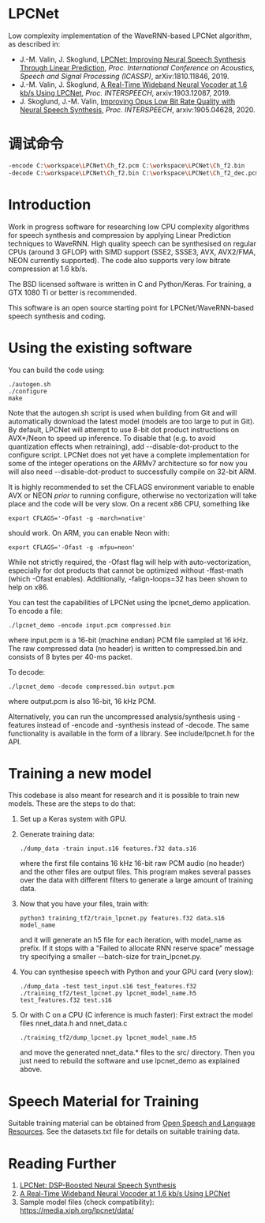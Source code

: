 # LPCNet

Low complexity implementation of the WaveRNN-based LPCNet algorithm, as described in:

- J.-M. Valin, J. Skoglund, [LPCNet: Improving Neural Speech Synthesis Through Linear Prediction](https://jmvalin.ca/papers/lpcnet_icassp2019.pdf), *Proc. International Conference on Acoustics, Speech and Signal Processing (ICASSP)*, arXiv:1810.11846, 2019.
- J.-M. Valin, J. Skoglund, [A Real-Time Wideband Neural Vocoder at 1.6 kb/s Using LPCNet](https://jmvalin.ca/papers/lpcnet_codec.pdf), *Proc. INTERSPEECH*, arxiv:1903.12087, 2019.
- J. Skoglund, J.-M. Valin, [Improving Opus Low Bit Rate Quality with Neural Speech Synthesis](https://jmvalin.ca/papers/opusnet.pdf), *Proc. INTERSPEECH*, arxiv:1905.04628, 2020.

# 调试命令
```bash
-encode C:\workspace\LPCNet\Ch_f2.pcm C:\workspace\LPCNet\Ch_f2.bin
-decode C:\workspace\LPCNet\Ch_f2.bin C:\workspace\LPCNet\Ch_f2_dec.pcm
```

# Introduction

Work in progress software for researching low CPU complexity algorithms for speech synthesis and compression by applying Linear Prediction techniques to WaveRNN. High quality speech can be synthesised on regular CPUs (around 3 GFLOP) with SIMD support (SSE2, SSSE3, AVX, AVX2/FMA, NEON currently supported). The code also supports very low bitrate compression at 1.6 kb/s.

The BSD licensed software is written in C and Python/Keras. For training, a GTX 1080 Ti or better is recommended.

This software is an open source starting point for LPCNet/WaveRNN-based speech synthesis and coding.

# Using the existing software

You can build the code using:

```
./autogen.sh
./configure
make
```
Note that the autogen.sh script is used when building from Git and will automatically download the latest model
(models are too large to put in Git). By default, LPCNet will attempt to use 8-bit dot product instructions on AVX\*/Neon to
speed up inference. To disable that (e.g. to avoid quantization effects when retraining), add --disable-dot-product to the
configure script. LPCNet does not yet have a complete implementation for some of the integer operations on the ARMv7
architecture so for now you will also need --disable-dot-product to successfully compile on 32-bit ARM.

It is highly recommended to set the CFLAGS environment variable to enable AVX or NEON *prior* to running configure, otherwise
no vectorization will take place and the code will be very slow. On a recent x86 CPU, something like
```
export CFLAGS='-Ofast -g -march=native'
```
should work. On ARM, you can enable Neon with:
```
export CFLAGS='-Ofast -g -mfpu=neon'
```
While not strictly required, the -Ofast flag will help with auto-vectorization, especially for dot products that
cannot be optimized without -ffast-math (which -Ofast enables). Additionally, -falign-loops=32 has been shown to
help on x86.

You can test the capabilities of LPCNet using the lpcnet\_demo application. To encode a file:
```
./lpcnet_demo -encode input.pcm compressed.bin
```
where input.pcm is a 16-bit (machine endian) PCM file sampled at 16 kHz. The raw compressed data (no header)
is written to compressed.bin and consists of 8 bytes per 40-ms packet.

To decode:
```
./lpcnet_demo -decode compressed.bin output.pcm
```
where output.pcm is also 16-bit, 16 kHz PCM.

Alternatively, you can run the uncompressed analysis/synthesis using -features
instead of -encode and -synthesis instead of -decode.
The same functionality is available in the form of a library. See include/lpcnet.h for the API.

# Training a new model

This codebase is also meant for research and it is possible to train new models. These are the steps to do that:

1. Set up a Keras system with GPU.

1. Generate training data:
   ```
   ./dump_data -train input.s16 features.f32 data.s16
   ```
   where the first file contains 16 kHz 16-bit raw PCM audio (no header) and the other files are output files. This program makes several passes over the data with different filters to generate a large amount of training data.

1. Now that you have your files, train with:
   ```
   python3 training_tf2/train_lpcnet.py features.f32 data.s16 model_name
   ```
   and it will generate an h5 file for each iteration, with model\_name as prefix. If it stops with a
   "Failed to allocate RNN reserve space" message try specifying a smaller --batch-size for  train\_lpcnet.py.

1. You can synthesise speech with Python and your GPU card (very slow):
   ```
   ./dump_data -test test_input.s16 test_features.f32
   ./training_tf2/test_lpcnet.py lpcnet_model_name.h5 test_features.f32 test.s16
   ```

1. Or with C on a CPU (C inference is much faster):
   First extract the model files nnet\_data.h and nnet\_data.c
   ```
   ./training_tf2/dump_lpcnet.py lpcnet_model_name.h5
   ```
   and move the generated nnet\_data.\* files to the src/ directory.
   Then you just need to rebuild the software and use lpcnet\_demo as explained above.

# Speech Material for Training 

Suitable training material can be obtained from [Open Speech and Language Resources](https://www.openslr.org/).  See the datasets.txt file for details on suitable training data.

# Reading Further

1. [LPCNet: DSP-Boosted Neural Speech Synthesis](https://people.xiph.org/~jm/demo/lpcnet/)
1. [A Real-Time Wideband Neural Vocoder at 1.6 kb/s Using LPCNet](https://people.xiph.org/~jm/demo/lpcnet_codec/)
1. Sample model files (check compatibility): https://media.xiph.org/lpcnet/data/ 


